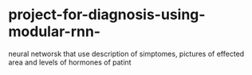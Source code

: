 # project-for-diagnosis-using-modular-rnn-
neural networsk that use description of simptomes, pictures of effected area and levels of hormones of patint 
